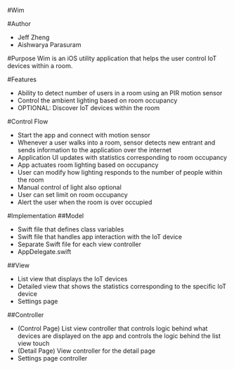 #Wim

#Author 
* Jeff Zheng 
* Aishwarya Parasuram

#Purpose 
Wim is an iOS utility application that helps the user control IoT devices within a room. 

#Features 

* Ability to detect number of users in a room using an PIR motion sensor
* Control the ambient lighting based on room occupancy 
* OPTIONAL: Discover IoT devices within the room 

#Control Flow 

* Start the app and connect with motion sensor 
* Whenever a user walks into a room, sensor detects new entrant and sends information to the application over the internet
* Application UI updates with statistics corresponding to room occupancy 
* App actuates room lighting based on occupancy 
* User can modify how lighting responds to the number of people within the room 
* Manual control of light also optional 
* User can set limit on room occupancy
* Alert the user when the room is over occupied 

#Implementation
##Model
* Swift file that defines class variables
* Swift file that handles app interaction with the IoT device
* Separate Swift file for each view controller
* AppDelegate.swift

##View 
* List view that displays the IoT devices
* Detailed view that shows the statistics corresponding to the specific IoT device
* Settings page

##Controller
* (Control Page) List view controller that controls logic behind what devices are displayed on the app and controls the logic behind the list view touch 
* (Detail Page) View controller for the detail page 
* Settings page controller 
